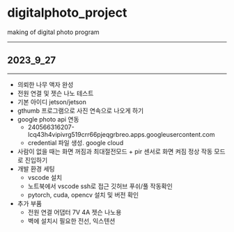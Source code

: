 # digitalphoto_project
making of digital photo program

- - -
## 2023_9_27
- - -
* 의뢰한 나무 액자 완성
* 전원 연결 및 젯슨 나노 테스트
* 기본 아이디 jetson/jetson
* gthumb 프로그램으로 사진 연속으로 나오게 하기 
* google photo api 연동 
  * 240566316207-lcq43h4vipivrg519crr66pjeqgrbreo.apps.googleusercontent.com
  * credential 파일 생성. google cloud
* 사람이 없을 때는 화면 꺼짐과 최대절전모드 + pir 센서로 화면 켜짐 정상 작동 모드로 진입하기
* 개발 환경 세팅
  * vscode 설치
  * 노트북에서 vscode ssh로 접근 깃허브 푸쉬/풀 작동확인
  * pytorch, cuda, opencv 설치 및 버전 확인 
* 추가 부품 
  * 전원 연결 어댑터 7V 4A 젯슨 나노용
  * 벽에 설치시 필요한 전선, 익스텐션